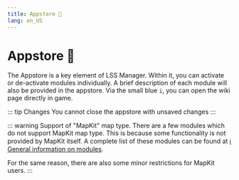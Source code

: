 ```yaml
---
title: Appstore 🛒
lang: en_US
---
```


# Appstore :shopping_cart:

The Appstore is a key element of LSS Manager. Within it, you can activate or de-activate modules individually. A brief description of each module will also be provided in the appstore. Via the small blue `i`, you can open the wiki page directly in game. 

::: tip Changes
You cannot close the appstore with unsaved changes
:::

::: warning Support of "MapKit" map type.
There are a few modules which do not support MapKit map type. This is because some functionality is not provided by MapKit itself. A complete list of these modules can be found at [ℹ️ General information on modules](apps.md).

For the same reason, there are also some minor restrictions for MapKit users.
:::
